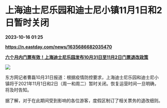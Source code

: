 # 上海迪士尼乐园和迪士尼小镇11月1日和2日暂时关闭

**2023-10-16 01:25**

**https://n.eastday.com/news/1635686682035470**

[**六个月内门票有效！上海迪士尼乐园发布10月31日至11月2日门票退改政策**](https://j.eastday.com/p/1635686866035481)

![](https://mz.eastday.com/59603971.jpg?imageslim)

东方网记者曹磊10月31日报道：根据疫情防控要求，上海迪士尼乐园和迪士尼小镇将于2021年11月1日和2日（周一和周二）暂时关闭。恢复运营时间一旦明确，将及时告知。

据了解，对于在此期间受到影响的各位游客，度假区制订了相关票务的退改细则。